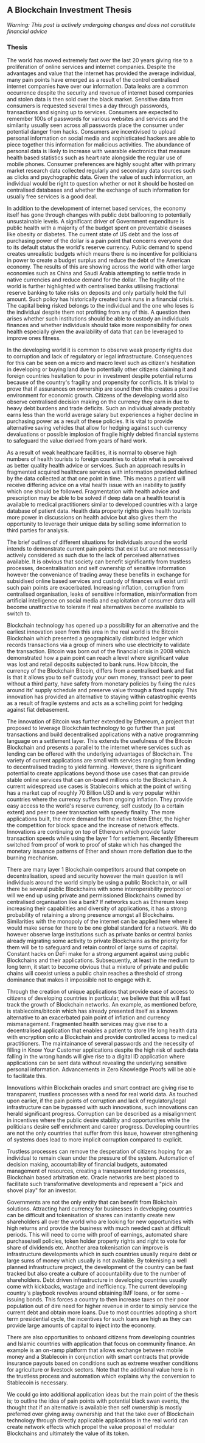 ## A Blockchain Investment Thesis
*Warning: This post is actively undergoing changes and does not constitute financial advice*

### Thesis

The world has moved extremely fast over the last 20 years giving rise to a proliferation of online services and internet companies. Despite the advantages and value that the internet has provided the average individual, many pain points have emerged as a result of the control centralised internet companies have over our information. Data leaks are a common occurrence despite the security and revenue of internet based companies and stolen data is then sold over the black market. Sensitive data from consumers is requested several times a day through passwords, transactions and signing up to services. Consumers are expected to remember 100s of passwords for various websites and services and the similarity usually seen across all passwords place the consumer under potential danger from hacks. Consumers are incentivised to upload personal information on social media and sophisticated hackers are able to piece together this information for malicious activities. The abundance of personal data is likely to increase with wearable electronics that measure health based statistics such as heart rate alongside the regular use of mobile phones. Consumer preferences are highly sought after with primary market research data collected regularly and secondary data sources such as clicks and psychographic data. Given the value of such information, an individual would be right to question whether or not it should be hosted on centralised databases and whether the exchange of such information for usually free services is a good deal.

In addition to the development of internet based services, the economy itself has gone through changes with public debt ballooning to potentially unsustainable levels. A significant driver of Government expenditure is public health with a majority of the budget spent on preventable diseases like obesity or diabetes. The current state of US debt and the loss of purchasing power of the dollar is a pain point that concerns everyone due to its default status the world's reserve currency. Public demand to spend creates unrealistic budgets which means there is no incentive for politicians in power to create a budget surplus and reduce the debt of the American economy. The results of this are showing across the world with other large economies such as China and Saudi Arabia attempting to settle trade in native currencies and reduce demand for the dollar.  The fragility of the world is further highlighted with centralised banks utilising fractional reserve banking to take risks on deposits and only partially hold the full amount. Such policy has historically created bank runs in a financial crisis. The capital being risked belongs to the individual and the one who loses is the individual despite them not profiting from any of this. A question then arises whether such institutions should be able to custody an individuals finances and whether individuals should take more responsibility for ones health especially given the availability of data that can be leveraged to improve ones fitness.

In the developing world it is common to observe weak property rights due to corruption and lack of regulatory or legal infrastructure. Consequences for this can be seen on a micro and macro level such as citizen's hesitation in developing or buying land due to potentially other citizens claiming it and foreign countries hesitation to pour in investment despite potential returns because of the country's fragility and propensity for conflicts. It is trivial to prove that if assurances on ownership are sound then this creates a positive environment for economic growth. Citizens of the developing world also observe centralised decision making on the currency they earn in due to heavy debt burdens and trade deficits. Such an individual already probably earns less than the world average salary but experiences a higher decline in purchasing power as a result of these policies. It is vital to provide alternative saving vehicles that allow for hedging against such currency devaluations or possible implosion of fragile highly debted financial systems to safeguard the value derived from years of hard work.

As a result of weak healthcare facilities, it is normal to observe high numbers of health tourists to foreign countries to obtain what is perceived as better quality health advice or services. Such an approach results in fragmented acquired healthcare services with information provided defined by the data collected at that one point in time. This means a patient will receive differing advice on a vital health issue with an inability to justify which one should be followed. Fragmentation with health advice and prescription may be able to be solved if deep data on a health tourist is available to medical practitioners similar to developed countries with a large database of patient data. Health data property rights gives health tourists more power in discussions on health advice but also gives them the opportunity to leverage their unique data by selling some information to third parties for analysis.

The brief outlines of different situations for individuals around the world intends to demonstrate current pain points that exist but are not necessarily actively considered as such due to the lack of perceived alternatives available. It is obvious that society can benefit significantly from trustless processes, decentralisation and self ownership of sensitive information however the conveniance of trading away these benefits in exchange for subsidised online based services and custody of finances will exist until such pain points are exacerbated. Increasing inflation, corruption from centralised organisation, leaks of sensitive information, misinformation from artificial intelligence on social media and exploitation of consumer data will become unattractive to tolerate if real alternatives become available to switch to.

Blockchain technology has opened up a possibility for an alternative and the earliest innovation seen from this area in the real world is the Bitcoin Blockchain which presented a geographically distributed ledger which records transactions via a group of miners who use electricity to validate the transaction. Bitcoin was born out of the financial crisis in 2008 which demonstrated how a pain point can reach a level where significant value was lost and retail deposits subjected to bank runs. How bitcoin, the currency of the Blockchain Bitcoin, differs from a centralised bank and fiat is that it allows you to self custody your own money, transact peer to peer without a third party, have safety from monetary policies by fixing the rules around its' supply schedule and preserve value through a fixed supply. This innovation has provided an alternative to staying within catastrophic events as a result of fragile systems and acts as a schelling point for hedging against fiat debasement.

The innovation of Bitcoin was further extended by Ethereum, a project that proposed to leverage Blockchain technology to go further than just transactions and build decentralised applications with a native programming language on a settlement layer. This extends the usefulness of the Bitcoin Blockchain and presents a parallel to the internet where services such as lending can be offered with the underlying advantages of Blockchain. The variety of current applications are small with services ranging from lending to decentralised trading to yield farming. However, there is significant potential to create applications beyond those use cases that can provide stable online services that can on-board millions onto the Blockchain. A current widespread use cases is Stablecoins which at the point of writing has a market cap of roughly 70 Billion USD and is very popular within countries where the currency suffers from ongoing inflation. They provide easy access to the world's reserve currency, self custody (to a certain extent) and peer to peer transaction with speedy finality. The more applications built, the more demand for the native token Ether, the higher the competition for block space and the increase of network effects. Innovations are continuing on top of Ethereum which provide faster transaction speeds while using the layer 1 for settlement. Recently Ethereum switched from proof of work to proof of stake which has changed the monetary issuance patterns of Ether and shown more deflation due to the burning mechanism.

There are many layer 1 Blockchain competitors around that compete on decentralisation, speed and security however the main question is will individuals around the world simply be using a public Blockchain, or will there be several public Blockchains with some interoperability protocol or will we end up using private and permissioned Blockchains owned by centralised organisation like a bank? If networks such as Ethereum keep increasing their capabilities and diversity of applications, it has a strong probability of retaining a strong presence amongst all Blockchains. Similarities with the monopoly of the internet can be applied here where it would make sense for there to be one global standard for a network. We do however observe large institutions such as private banks or central banks already migrating some activity to private Blockchains as the priority for them will be to safeguard and retain control of large sums of capital. Constant hacks on DeFi make for a strong argument against using public Blockchains and their applications. Subsequently, at least in the medium to long term, it start to become obvious that a mixture of private and public chains will coexist unless a public chain reaches a threshold of strong dominance that makes it impossible not to engage with it.

Through the creation of unique applications that provide ease of access to citizens of developing countries in particular, we believe that this will fast track the growth of Blockchain networks. An example, as mentioned before, is stablecoins/bitcoin which has already presented itself as a known alternative to an exacerbated pain point of inflation and currency mismanagement. Fragmented health services may give rise to a decentralised application that enables a patient to store life long health data with encryption onto a Blockchain and provide controlled access to medical practitioners. The maintainance of several passwords and the necessity of filling in Know Your Customer applications despite the high risk of such data falling in the wrong hands will give rise to a digital ID application where applications can be sent data without revealing the underlying sensitive personal information. Advancements in Zero Knowledge Proofs will be able to facilitate this.

Innovations within Blockchain oracles and smart contract are giving rise to transparent, trustless processes with a need for real world data. As touched upon earlier, if the pain points of corruption and lack of regulatory/legal infrastructure can be bypassed with such innovations, such innovations can herald significant progress. Corruption can be described as a misalignment in incentives where the public desire stability and opportunities while the politicians desire self enrichment and career progress. Developing countries are not the only countries that suffer from this issue, however strengthening of systems does lead to more implicit corruption compared to explicit.

Trustless processes can remove the desperation of citizens hoping for an individual to remain clean under the pressure of the system. Automation of decision making, accountability of financial budgets, automated management of resources, creating a transparent tendering processes, Blockchain based arbitration etc. Oracle networks are best placed to facilitate such transformative developments and represent a "pick and shovel play" for an investor.

Governments are not the only entity that can benefit from Blokchain solutions. Attracting hard currency for businesses in developing countries can be difficult and tokenisation of shares can instantly create new shareholders all over the world who are looking for new opportunities with high returns and provide the business with much needed cash at difficult periods. This will need to come with proof of earnings, automated share purchase/sell policies, token holder property rights and right to vote for share of dividends etc. Another area tokenisation can improve is infrastructure developments which in such countries usually require debt or large sums of money which usually is not available. By tokenising a well planned infrastructure project, the development of the country can be fast tracked but also create a culture of accountability due to the number of shareholders. Debt driven infrastructure in developing countries usually come with kickbacks, wastage and inefficiency. The current developing country's playbook revolves around obtaining IMF loans, or for some - issuing bonds. This forces a country to then increase taxes on their poor population out of dire need for higher revenue in order to simply service the current debt and obtain more loans. Due to most countries adopting a short term presidential cycle, the incentives for such loans are high as they can provide large amounts of capital to inject into the economy.

There are also opportunities to onboard citizens from developing countries and Islamic countries with application that focus on community finance. An example is an on-ramp platform that allows exchange between mobile money and a Stablecoin in conjunction with smart contracts that provide insurance payouts based on conditions such as extreme weather conditions for agriculture or livestock sectors. Note that the additional value here is in the trustless process and automation which explains why the conversion to Stablecoin is necessary. 

We could go into additional application ideas but the main point of the thesis is; to outline the idea of pain points with potential black swan events, the thought that if an alternative is available then self ownership is mostly preferred over giving away ownership and that the take over of Blockchain technology through directly applicable applications in the real world can create network effects which propel the value proposal of modular Blockchains and ultimately the value of its token.
